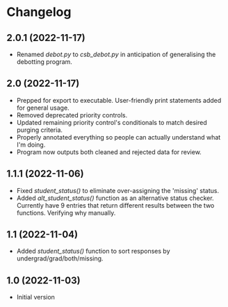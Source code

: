 # Changelog
## 2.0.1 (2022-11-17)
- Renamed *debot.py* to *csb_debot.py* in anticipation of generalising the debotting program.
## 2.0 (2022-11-17)
- Prepped for export to executable. User-friendly print statements added for general usage.
- Removed deprecated priority controls.
- Updated remaining priority control's conditionals to match desired purging criteria.
- Properly annotated everything so people can actually understand what I'm doing.
- Program now outputs both cleaned and rejected data for review.
## 1.1.1 (2022-11-06)
- Fixed *student_status()* to eliminate over-assigning the 'missing' status.
- Added *alt_student_status()* function as an alternative status checker. Currently have 9 entries that return different results between the two functions. Verifying why manually.
## 1.1 (2022-11-04)
- Added *student_status()* function to sort responses by undergrad/grad/both/missing.
## 1.0 (2022-11-03)
- Initial version
